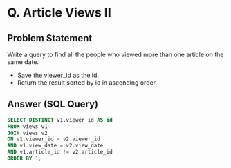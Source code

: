 # Q. Article Views II

## Problem Statement

Write a query to find all the people who viewed more than one article on the same date.
- Save the viewer_id as the id.
- Return the result sorted by id in ascending order.


## Answer (SQL Query)

```sql
SELECT DISTINCT v1.viewer_id AS id
FROM views v1
JOIN views v2
ON v1.viewer_id = v2.viewer_id
AND v1.view_date = v2.view_date
AND v1.article_id != v2.article_id
ORDER BY 1;
